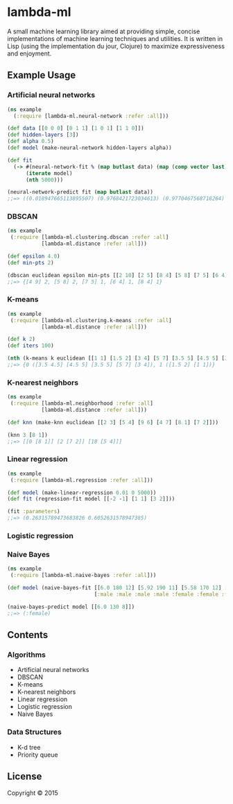 # lambda-ml

A small machine learning library aimed at providing simple, concise
implementations of machine learning techniques and utilities. It is written in
Lisp (using the implementation du jour, Clojure) to maximize expressiveness and
enjoyment.

## Example Usage

### Artificial neural networks

```clojure
(ns example
  (:require [lambda-ml.neural-network :refer :all]))

(def data [[0 0 0] [0 1 1] [1 0 1] [1 1 0]])
(def hidden-layers [3])
(def alpha 0.5)
(def model (make-neural-network hidden-layers alpha))

(def fit
  (-> #(neural-network-fit % (map butlast data) (map (comp vector last) data))
      (iterate model)
      (nth 5000)))

(neural-network-predict fit (map butlast data))
;;=> ((0.018947665113895507) (0.9768421723034613) (0.9770467568718264) (0.03108874342427228))
```

### DBSCAN

```clojure
(ns example
 (:require [lambda-ml.clustering.dbscan :refer :all]
           [lambda-ml.distance :refer :all]))

(def epsilon 4.0)
(def min-pts 2)

(dbscan euclidean epsilon min-pts [[2 10] [2 5] [8 4] [5 8] [7 5] [6 4] [1 2] [4 9]])
;;=> {[4 9] 2, [5 8] 2, [7 5] 1, [6 4] 1, [8 4] 1}
```

### K-means

```clojure
(ns example
 (:require [lambda-ml.clustering.k-means :refer :all]
           [lambda-ml.distance :refer :all]))

(def k 2)
(def iters 100)

(nth (k-means k euclidean [[1 1] [1.5 2] [3 4] [5 7] [3.5 5] [4.5 5] [3.5 4.5]]) iters)
;;=> {0 ([3.5 4.5] [4.5 5] [3.5 5] [5 7] [3 4]), 1 ([1.5 2] [1 1])}
```

### K-nearest neighbors

```clojure
(ns example
 (:require [lambda-ml.neighborhood :refer :all]
           [lambda-ml.distance :refer :all]))

(def knn (make-knn euclidean [[2 3] [5 4] [9 6] [4 7] [8 1] [7 2]]))

(knn 3 [8 1])
;;=> [[0 [8 1]] [2 [7 2]] [18 [5 4]]]
```

### Linear regression

```clojure
(ns example
 (:require [lambda-ml.regression :refer :all]))

(def model (make-linear-regression 0.01 0 5000))
(def fit (regression-fit model [[-2 -1] [1 1] [3 2]]))

(fit :parameters)
;;=> (0.26315789473683826 0.6052631578947385)
```

### Logistic regression

### Naive Bayes

```clojure
(ns example
 (:require [lambda-ml.naive-bayes :refer :all]))

(def model (naive-bayes-fit [[6.0 180 12] [5.92 190 11] [5.58 170 12] [5.92 165 10] [5.0 100 6] [5.5 150 8] [5.42 130 7] [5.75 150 9]]
                            [:male :male :male :male :female :female :female :female]))

(naive-bayes-predict model [[6.0 130 8]])
;;=> (:female)
```

## Contents

### Algorithms

* Artificial neural networks
* DBSCAN
* K-means
* K-nearest neighbors
* Linear regression
* Logistic regression
* Naive Bayes

### Data Structures

* K-d tree
* Priority queue

## License

Copyright © 2015
